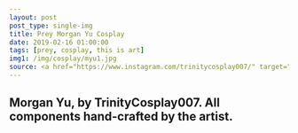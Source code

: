 ```yaml
---
layout: post
post_type: single-img
title: Prey Morgan Yu Cosplay
date: 2019-02-16 01:00:00
tags: [prey, cosplay, this is art]
img1: /img/cosplay/myu1.jpg
source: <a href="https://www.instagram.com/trinitycosplay007/" target="_blank" rel="nofollow">Instagram</a>
---
```

## Morgan Yu, by TrinityCosplay007. All components hand-crafted by the artist.
